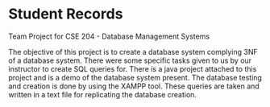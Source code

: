 # Student Records
Team Project for CSE 204 - Database Management Systems

The objective of this project is to create a database system complying 3NF of a database system. There were some specific tasks given to us by our instructor to create SQL queries for. There is a java project attached to this project and is a demo of the database system present. The database testing and creation is done by using the XAMPP tool. These queries are taken and written in a text file for replicating the database creation. 

